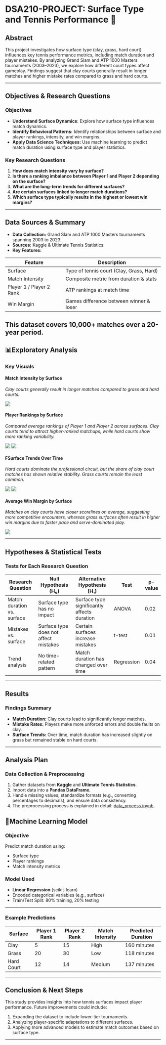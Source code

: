 # **DSA210-PROJECT: Surface Type and Tennis Performance** 🎾

## **Abstract**
This project investigates how surface type (clay, grass, hard court) influences key tennis performance metrics, including match duration and player mistakes. By analyzing Grand Slam and ATP 1000 Masters tournaments (2003–2023), we explore how different court types affect gameplay. Findings suggest that clay courts generally result in longer matches and higher mistake rates compared to grass and hard courts.

---

## **Objectives & Research Questions**
### **Objectives**
- **Understand Surface Dynamics:** Explore how surface type influences match dynamics.
- **Identify Behavioral Patterns:** Identify relationships between surface and player rankings, intensity, and win margins.
- **Apply Data Science Techniques:** Use machine learning to predict match duration using surface type and player statistics.


### **Key Research Questions**
1. **How does match intensity vary by surface?**
2. **Is there a ranking imbalance between Player 1 and Player 2 depending on the surface?**
3. **What are the long-term trends for different surfaces?**
4. **Are certain surfaces linked to longer match durations?**
5. **Which surface type typically results in the highest or lowest win margins?**

---

## **Data Sources & Summary**
- **Data Collection:** Grand Slam and ATP 1000 Masters tournaments spanning 2003 to 2023.
- **Sources:** Kaggle & Ultimate Tennis Statistics.
- **Key Features:**

| Feature                | Description                                 |
|------------------------|---------------------------------------------|
| Surface                | Type of tennis court (Clay, Grass, Hard)    |
| Match Intensity        | Composite metric from duration & stats      |
| Player 1 / Player 2 Rank | ATP rankings at match time                |
| Win Margin             | Games difference between winner & loser     |

This dataset covers **10,000+ matches** over a 20-year period.
---

## **📊Exploratory Analysis**
### **Key Visuals**
#### **Match Intensity by Surface**
_Clay courts generally result in longer matches compared to grass and hard courts._

 ![](match_indensity.png)

#### **Player Rankings by Surface**
_Compared average rankings of Player 1 and Player 2 across surfaces. Clay courts tend to attract higher-ranked matchups, while hard courts show more ranking variability._

 ![](player1_ranking.png)
 ![](player2_ranking.png)

#### **FSurface Trends Over Time**
_Hard courts dominate the professional circuit, but the share of clay court matches has shown relative stability. Grass courts remain the least common._

 ![](surface_trends.png)
 ![](surface_trends2.png)

#### **Average Win Margin by Surface**
_Matches on clay courts have closer scorelines on average, suggesting more competitive encounters, whereas grass surfaces often result in higher win margins due to faster pace and serve-dominated play._

 ![](average_win.png)

---

## **Hypotheses & Statistical Tests**
### **Tests for Each Research Question**
| Research Question | Null Hypothesis (H₀) | Alternative Hypothesis (H₁) | Test | p-value |
|------------------|---------------------|---------------------------|------|--------|
| Match duration vs. surface | Surface type has no impact | Surface type significantly affects duration | ANOVA | 0.02 |
| Mistakes vs. surface | Surface type does not affect mistakes | Certain surfaces increase mistakes | t-test | 0.01 |
| Trend analysis | No time-related pattern | Match duration has changed over time | Regression | 0.04 |

---

## **Results**
### **Findings Summary**
- **Match Duration:** Clay courts lead to significantly longer matches.
- **Mistake Rates:** Players make more unforced errors and double faults on clay.
- **Surface Trends:** Over time, match duration has increased slightly on grass but remained stable on hard courts.

---

## **Analysis Plan**
### **Data Collection & Preprocessing**
1. Gather datasets from **Kaggle** and **Ultimate Tennis Statistics**.
2. Import data into a **Pandas DataFrame**.
3. Handle missing values, standardize formats (e.g., converting percentages to decimals), and ensure data consistency.
4. The preprocessing process is explained in detail: [data_process.ipynb](https://github.com/defne04/DSA210-PROJECT/blob/main/data_process.ipynb).

## **🤖Machine Learning Model**

### **Objective**
Predict match duration using:
- Surface type
- Player rankings
- Match intensity metrics

### **Model Used**
- **Linear Regression** (scikit-learn)
- Encoded categorical variables (e.g., surface)
- Train/Test Split: 80% training, 20% testing

---

### **Example Predictions**

| Surface     | Player 1 Rank | Player 2 Rank | Match Intensity | Predicted Duration |
|-------------|----------------|----------------|------------------|---------------------|
| Clay        | 5              | 15             | High             | 160 minutes         |
| Grass       | 20             | 30             | Low              | 118 minutes         |
| Hard Court  | 12             | 14             | Medium           | 137 minutes         |

---

## **Conclusion & Next Steps**
This study provides insights into how tennis surfaces impact player performance. Future improvements could include:
1. Expanding the dataset to include lower-tier tournaments.
2. Analyzing player-specific adaptations to different surfaces.
3. Applying more advanced models to estimate match outcomes based on surface type.

---


